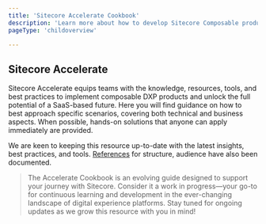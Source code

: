 ```yaml
---
title: 'Sitecore Accelerate Cookbook'
description: 'Learn more about how to develop Sitecore Composable products'
pageType: 'childoverview'

---
```

## Sitecore Accelerate
Sitecore Accelerate equips teams with the knowledge, resources, tools, and best practices to implement composable DXP products and unlock the full potential of a SaaS-based future. Here you will find guidance on how to best approach specific scenarios, covering both technical and business aspects. When possible, hands-on solutions that anyone can apply immediately are provided. 

We are keen to keeping this resource up-to-date with the latest insights, best practices, and tools. [References](/learn/faq/accelerate/references) for structure, audience have also been documented.

> The Accelerate Cookbook is an evolving guide designed to support your journey with Sitecore. Consider it a work in progress—your go-to for continuous learning and development in the ever-changing landscape of digital experience platforms. Stay tuned for ongoing updates as we grow this resource with you in mind!